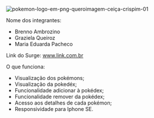 ![pokemon-logo-em-png-queroimagem-ceiça-crispim-01](https://user-images.githubusercontent.com/93545669/167256406-7aec90aa-bdce-497a-9c60-2d3645095a8f.png)

Nome dos integrantes: 
- Brenno Ambrozino
- Graziela Queiroz
- Maria Eduarda Pacheco

Link do Surge: www.link.com.br

O que funciona:
- Visualização dos pokémons;
- Visualização da pokedéx;
- Funcionalidade adicionar à pokédex;
- Funcionalidade remover da pokédex;
- Acesso aos detalhes de cada pokémon;
- Responsividade para Iphone SE.
